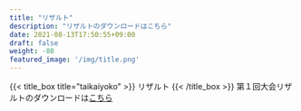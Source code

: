 ```yaml
---
title: "リザルト"
description: "リザルトのダウンロードはこちら"
date: 2021-08-13T17:50:55+09:00
draft: false
weight: -80
featured_image: '/img/title.png'
---
```


{{< title_box title="taikaiyoko" >}}
リザルト
{{< /title_box >}}
第１回大会リザルトのダウンロードは[こちら](https://drive.google.com/uc?export=download&id=1_fbMMJVW6G3aZercw8SoeRApftRKXqh_ "ダウンロード (Google Drive)")